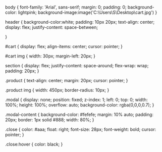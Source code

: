 body {
    font-family: 'Arial', sans-serif;
    margin: 0;
    padding: 0;
    background-color: lightpink;
    background-image:image('C:\Users\S\Desktop\cart.jpg')
}

header {
    background-color:white;
    padding: 10px 20px;
    text-align: center;
    display: flex;
    justify-content: space-between;
    
}

#cart {
    display: flex;
    align-items: center;
    cursor: pointer;
}

#cart img {
    width: 30px;
    margin-left: 20px;
}

section {
    display: flex;
    justify-content: space-around;
    flex-wrap: wrap;
    padding: 20px;
}

.product {
    text-align: center;
    margin: 20px;
    cursor: pointer;
}

.product img {
    width: 450px;
    border-radius: 10px;
}

.modal {
    display: none;
    position: fixed;
    z-index: 1;
    left: 0;
    top: 0;
    width: 100%;
    height: 100%;
    overflow: auto;
    background-color: rgba(0,0,0,0.7);
}

.modal-content {
    background-color: #fefefe;
    margin: 10% auto;
    padding: 20px;
    border: 1px solid #888;
    width: 80%;
}

.close {
    color: #aaa;
    float: right;
    font-size: 28px;
    font-weight: bold;
    cursor: pointer;
}

.close:hover {
    color: black;
}
